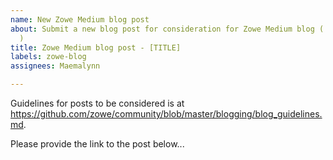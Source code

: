 ```yaml
---
name: New Zowe Medium blog post
about: Submit a new blog post for consideration for Zowe Medium blog ( https://medium.com/zowe
  )
title: Zowe Medium blog post - [TITLE]
labels: zowe-blog
assignees: Maemalynn

---
```


Guidelines for posts to be considered is at https://github.com/zowe/community/blob/master/blogging/blog_guidelines.md.

Please provide the link to the post below...
